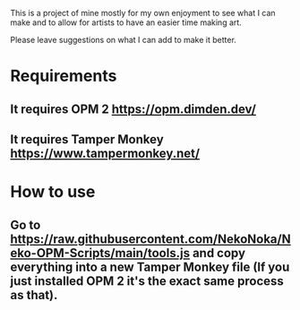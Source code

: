 This is a project of mine mostly for my own enjoyment to see what I can make and to allow for artists to have an easier time making art.

Please leave suggestions on what I can add to make it better.

# Requirements

## It requires OPM 2 https://opm.dimden.dev/
## It requires Tamper Monkey https://www.tampermonkey.net/

# How to use

## Go to https://raw.githubusercontent.com/NekoNoka/Neko-OPM-Scripts/main/tools.js and copy everything into a new Tamper Monkey file (If you just installed OPM 2 it's the exact same process as that).
